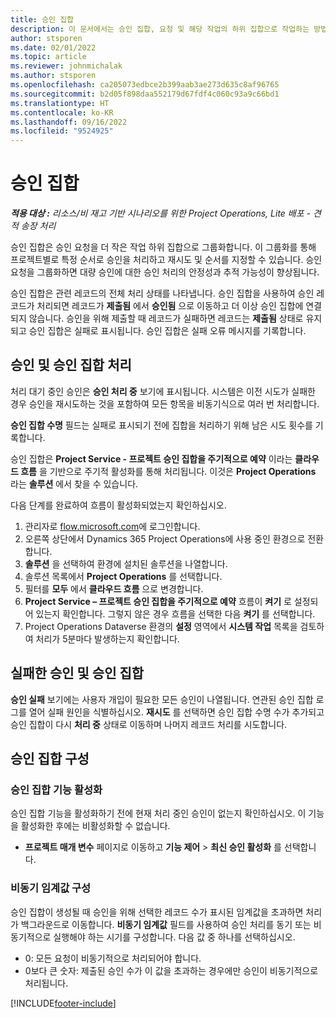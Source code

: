 ```yaml
---
title: 승인 집합
description: 이 문서에서는 승인 집합, 요청 및 해당 작업의 하위 집합으로 작업하는 방법을 설명합니다.
author: stsporen
ms.date: 02/01/2022
ms.topic: article
ms.reviewer: johnmichalak
ms.author: stsporen
ms.openlocfilehash: ca205073edbce2b399aab3ae273d635c8af96765
ms.sourcegitcommit: b2d05f898daa552179d67fdf4c060c93a9c66bd1
ms.translationtype: HT
ms.contentlocale: ko-KR
ms.lasthandoff: 09/16/2022
ms.locfileid: "9524925"
---
```

# <a name="approval-sets"></a>승인 집합

_**적용 대상 :** 리소스/비 재고 기반 시나리오를 위한 Project Operations, Lite 배포 - 견적 송장 처리_

승인 집합은 승인 요청을 더 작은 작업 하위 집합으로 그룹화합니다. 이 그룹화를 통해 프로젝트별로 특정 순서로 승인을 처리하고 재시도 및 순서를 지정할 수 있습니다. 승인 요청을 그룹화하면 대량 승인에 대한 승인 처리의 안정성과 추적 가능성이 향상됩니다.

승인 집합은 관련 레코드의 전체 처리 상태를 나타냅니다. 승인 집합을 사용하여 승인 레코드가 처리되면 레코드가 **제출됨** 에서 **승인됨** 으로 이동하고 더 이상 승인 집합에 연결되지 않습니다. 승인을 위해 제출할 때 레코드가 실패하면 레코드는 **제출됨** 상태로 유지되고 승인 집합은 실패로 표시됩니다. 승인 집합은 실패 오류 메시지를 기록합니다.

## <a name="processing-approvals-and-approval-sets"></a>승인 및 승인 집합 처리
처리 대기 중인 승인은 **승인 처리 중** 보기에 표시됩니다. 시스템은 이전 시도가 실패한 경우 승인을 재시도하는 것을 포함하여 모든 항목을 비동기식으로 여러 번 처리합니다.

**승인 집합 수명** 필드는 실패로 표시되기 전에 집합을 처리하기 위해 남은 시도 횟수를 기록합니다.

승인 집합은 **Project Service - 프로젝트 승인 집합을 주기적으로 예약** 이라는 **클라우드 흐름** 을 기반으로 주기적 활성화를 통해 처리됩니다. 이것은 **Project Operations** 라는 **솔루션** 에서 찾을 수 있습니다. 

다음 단계를 완료하여 흐름이 활성화되었는지 확인하십시오.

1. 관리자로 [flow.microsoft.com](https://powerautomate.microsoft.com)에 로그인합니다.
2. 오른쪽 상단에서 Dynamics 365 Project Operations에 사용 중인 환경으로 전환합니다.
3. **솔루션** 을 선택하여 환경에 설치된 솔루션을 나열합니다.
4. 솔루션 목록에서 **Project Operations** 를 선택합니다.
5. 필터를 **모두** 에서 **클라우드 흐름** 으로 변경합니다.
6. **Project Service – 프로젝트 승인 집합을 주기적으로 예약** 흐름이 **켜기** 로 설정되어 있는지 확인합니다. 그렇지 않은 경우 흐름을 선택한 다음 **켜기** 를 선택합니다.
7. Project Operations Dataverse 환경의 **설정** 영역에서 **시스템 작업** 목록을 검토하여 처리가 5분마다 발생하는지 확인합니다.

## <a name="failed-approvals-and-approval-sets"></a>실패한 승인 및 승인 집합
**승인 실패** 보기에는 사용자 개입이 필요한 모든 승인이 나열됩니다. 연관된 승인 집합 로그를 열어 실패 원인을 식별하십시오.
**재시도** 를 선택하면 승인 집합 수명 수가 추가되고 승인 집합이 다시 **처리 중** 상태로 이동하며 나머지 레코드 처리를 시도합니다.

## <a name="configure-approval-sets"></a>승인 집합 구성

### <a name="enable-the-approval-sets-feature"></a>승인 집합 기능 활성화
승인 집합 기능을 활성화하기 전에 현재 처리 중인 승인이 없는지 확인하십시오. 이 기능을 활성화한 후에는 비활성화할 수 없습니다.

- **프로젝트 매개 변수** 페이지로 이동하고 **기능 제어** > **최신 승인 활성화** 를 선택합니다.

### <a name="configuring-the-asynchronous-threshold"></a>비동기 임계값 구성 
승인 집합이 생성될 때 승인을 위해 선택한 레코드 수가 표시된 임계값을 초과하면 처리가 백그라운드로 이동합니다. **비동기 임계값** 필드를 사용하여 승인 처리를 동기 또는 비동기적으로 실행해야 하는 시기를 구성합니다. 다음 값 중 하나를 선택하십시오.

  - 0: 모든 요청이 비동기적으로 처리되어야 합니다. 
  - 0보다 큰 숫자: 제출된 승인 수가 이 값을 초과하는 경우에만 승인이 비동기적으로 처리됩니다.

[!INCLUDE[footer-include](../includes/footer-banner.md)]
